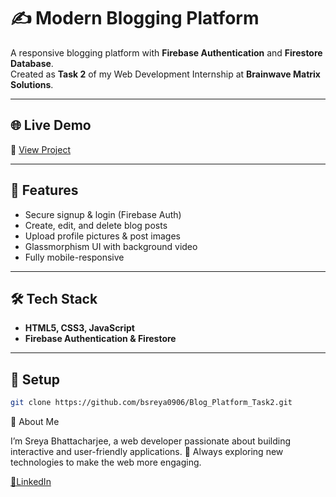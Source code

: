 # ✍️ Modern Blogging Platform

A responsive blogging platform with **Firebase Authentication** and **Firestore Database**.  
Created as **Task 2** of my Web Development Internship at **Brainwave Matrix Solutions**.

---

## 🌐 Live Demo  
🔗 [View Project](https://brainwave-matrix-intern-task2-sigma.vercel.app/)

---

## 🚀 Features
- Secure signup & login (Firebase Auth)
- Create, edit, and delete blog posts
- Upload profile pictures & post images
- Glassmorphism UI with background video
- Fully mobile-responsive

---

## 🛠️ Tech Stack
- **HTML5, CSS3, JavaScript**
- **Firebase Authentication & Firestore**

---

## 📂 Setup
```bash
git clone https://github.com/bsreya0906/Blog_Platform_Task2.git
```

💜 About Me

I’m Sreya Bhattacharjee, a web developer passionate about building interactive and user-friendly applications.
🌟 Always exploring new technologies to make the web more engaging.

 [📌LinkedIn](https://www.linkedin.com/in/sreya-bhattacharjee-b6232b194/)

